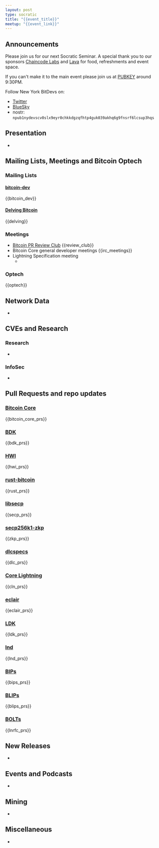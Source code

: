 ```yaml
---
layout: post
type: socratic
title: "{{event_title}}"
meetup: "{{event_link}}"
---
```


## Announcements
Please join us for our next Socratic Seminar. A special thank you to our sponsors [Chaincode Labs](https://chaincode.com) and [Lava](https://www.lava.xyz/) for food, refreshments and event space.

If you can't make it to the main event please join us at [PUBKEY](https://pubkey.bar/home) around 9:30PM.

Follow New York BitDevs on:

- [Twitter](https://x.com/BitDevsNYC)
- [BlueSky](https://bsky.app/profile/bitdevsnyc.bsky.social)
- nostr: `npub1nydevscv0slx9eyr0chkkdgzqfhtp4guk039akhq6g9fnsrf6lcsup3hqs`

## Presentation
-

## Mailing Lists, Meetings and Bitcoin Optech
### Mailing Lists
#### [bitcoin-dev](https://groups.google.com/g/bitcoindev)
{{bitcoin_dev}}

#### [Delving Bitcoin](https://delvingbitcoin.org/)
{{delving}}

### Meetings
- [Bitcoin PR Review Club](https://bitcoincore.reviews)
{{review_club}}
- Bitcoin Core general developer meetings
{{irc_meetings}}
- Lightning Specification meeting
    - <!--- TODO replace: [December 5th](https://github.com/lightning/bolts/issues/1046) --->

### Optech
{{optech}}

## Network Data
-

## CVEs and Research
### Research
-

### InfoSec
-

## Pull Requests and repo updates
### [Bitcoin Core](https://github.com/bitcoin/bitcoin)
{{bitcoin_core_prs}}

### [BDK](https://github.com/bitcoindevkit/bdk)
{{bdk_prs}}

### [HWI](https://github.com/bitcoin-core/HWI)
{{hwi_prs}}

### [rust-bitcoin](https://github.com/rust-bitcoin/rust-bitcoin)
{{rust_prs}}

### [libsecp](https://github.com/bitcoin-core/secp256k1)
{{secp_prs}}

### [secp256k1-zkp](https://github.com/ElementsProject/secp256k1-zkp)
{{zkp_prs}}

### [dlcspecs](https://github.com/discreetlogcontracts/dlcspecs)
{{dlc_prs}}

### [Core Lightning](https://github.com/ElementsProject/lightning)
{{cln_prs}}

### [eclair](https://github.com/ACINQ/eclair/)
{{eclair_prs}}

### [LDK](https://github.com/lightningdevkit/rust-lightning)
{{ldk_prs}}

### [lnd](https://github.com/lightningnetwork/lnd)
{{lnd_prs}}

### [BIPs](https://github.com/bitcoin/bips)
{{bips_prs}}

### [BLIPs](https://github.com/lightning/blips)
{{blips_prs}}


### [BOLTs](https://github.com/lightningnetwork/lightning-rfc)
{{lnrfc_prs}}

## New Releases
-

## Events and Podcasts
-

## Mining
-

## Miscellaneous
-
